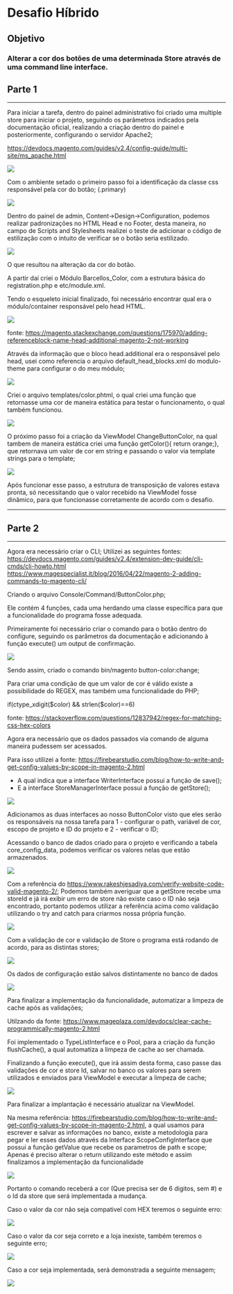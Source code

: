 # Desafio Híbrido

## Objetivo

### Alterar a cor dos botões de uma determinada Store através de uma command line interface.

## Parte 1

<hr>

Para iniciar a tarefa, dentro do painel administrativo foi criado uma multiple store para iniciar o projeto, seguindo os parâmetros indicados pela documentação oficial, realizando a criação dentro do painel e posteriormente, configurando o servidor Apache2;

https://devdocs.magento.com/guides/v2.4/config-guide/multi-site/ms_apache.html

<img src="imgReadme/image1.png">

Com o ambiente setado o primeiro passo foi a identificação da classe css responsável pela cor do botão; (.primary)

<img src="imgReadme/image2.png">

Dentro do painel de admin, Content->Design->Configuration, podemos realizar padronizações no HTML Head e no Footer, desta maneira, no campo de Scripts and Stylesheets realizei o teste de adicionar o código de estilização com o intuito de verificar se o botão seria estilizado.

<img src="imgReadme/image3.png">

O que resultou na alteração da cor do botão.

A partir daí criei o Módulo Barcellos_Color, com a estrutura básica do registration.php e etc/module.xml.

Tendo o esqueleto inicial finalizado, foi necessário encontrar qual era o módulo/container responsável pelo head HTML.

<img src="imgReadme/image4.png">

fonte: 
https://magento.stackexchange.com/questions/175970/adding-referenceblock-name-head-additional-magento-2-not-working

Através da informação que o bloco head.additional era o responsável pelo head, usei como referencia o arquivo default_head_blocks.xml do modulo-theme para configurar o do meu módulo;

<img src="imgReadme/image5.png">

Criei o arquivo templates/color.phtml, o qual criei uma função que retornasse uma cor de maneira estática para testar o funcionamento, o qual também funcionou.

<img src="imgReadme/image6.png">

O próximo passo foi a criação da ViewModel ChangeButtonColor, na qual tambem de maneira estática criei uma função getColor(){ return orange;}, que retornava um valor de cor em string e passando o valor via template strings para o template;

<img src="imgReadme/image7.png">

Após funcionar esse passo, a estrutura de transposição de valores estava pronta, só necessitando que o valor recebido na ViewModel fosse dinâmico, para que funcionasse corretamente de acordo com o desafio.

<hr>

## Parte 2

<hr>

Agora era necessário criar o CLI;
Utilizei as seguintes fontes:
https://devdocs.magento.com/guides/v2.4/extension-dev-guide/cli-cmds/cli-howto.html
https://www.magespecialist.it/blog/2016/04/22/magento-2-adding-commands-to-magento-cli/

Criando o arquivo Console/Command/ButtonColor.php;

Ele contém 4 funções, cada uma herdando uma classe específica para que a funcionalidade do programa fosse adequada.

Primeiramente foi necessário criar o comando para o botão dentro do configure, seguindo os parâmetros da documentação e adicionando à função execute() um output de confirmação.

<img src="imgReadme/image8.png">

Sendo assim, criado o comando bin/magento button-color:change;

Para criar uma condição de que um valor de cor é válido existe a possibilidade do REGEX, mas também uma funcionalidade do PHP;

if(ctype_xdigit($color) && strlen($color)==6)

fonte: https://stackoverflow.com/questions/12837942/regex-for-matching-css-hex-colors


Agora era necessário que os dados passados via comando de alguma maneira pudessem ser acessados.

Para isso utilizei a fonte:
https://firebearstudio.com/blog/how-to-write-and-get-config-values-by-scope-in-magento-2.html

- A qual indica que a interface WriterInterface possui a função de save();
- E a interface StoreManagerInterface possui a função de getStore();

<img src="imgReadme/image9.png">

Adicionamos as duas interfaces ao nosso ButtonColor visto que eles serão os responsáveis na nossa tarefa para 1 - configurar o path, variável de cor, escopo de projeto e ID do projeto e 2 - verificar o ID;

Acessando o banco de dados criado para o projeto e verificando a tabela core_config_data, podemos verificar os valores nelas que estão armazenados.

<img src="imgReadme/image10.png">

Com a referência do https://www.rakeshjesadiya.com/verify-website-code-valid-magento-2/;
Podemos também averiguar que a getStore recebe uma storeId e já irá exibir um erro de store não existe caso o ID não seja encontrado, portanto podemos utilizar a referência acima como validação utilizando o try and catch para criarmos nossa própria função.

<img src="imgReadme/image11.png">

Com a validação de cor e validação de Store o programa está rodando de acordo, para as distintas stores;

<img src="imgReadme/image12.png">

Os dados de configuração estão salvos distintamente no banco de dados

<img src="imgReadme/image13.png">

Para finalizar a implementação da funcionalidade, automatizar a limpeza de cache após as validações;

Utilzando da fonte: https://www.mageplaza.com/devdocs/clear-cache-programmically-magento-2.html

Foi implementado o TypeListInterface e o Pool, para a criação da função flushCache(), a qual automatiza a limpeza de cache ao ser chamada.

Finalizando a função execute(), que irá assim desta forma, caso passe das validações de cor e store Id, salvar no banco os valores para serem utilizados e enviados para ViewModel e executar a limpeza de cache;

<img src="imgReadme/image14.png">

Para finalizar a implantação é necessário atualizar na ViewModel.

Na mesma referência: https://firebearstudio.com/blog/how-to-write-and-get-config-values-by-scope-in-magento-2.html, a qual usamos para escrever e salvar as informações no banco, existe a metodologia para pegar e ler esses dados através da Interface ScopeConfigInterface que possui a função getValue que recebe os parametros de path e scope;
Apenas é preciso alterar o return utilizando este método e assim finalizamos a implementação da funcionalidade

<img src="imgReadme/image15.png">

Portanto o comando receberá a cor (Que precisa ser de 6 digitos, sem #) e o Id da store que será implementada a mudança.

Caso o valor da cor não seja compativel com HEX teremos o seguinte erro:

<img src="imgReadme/image16.png">


Caso o valor da cor seja correto e a loja inexiste, também teremos o seguinte erro;


<img src="imgReadme/image17.png">


Caso a cor seja implementada, será demonstrada a seguinte mensagem;


<img src="imgReadme/image17.png">